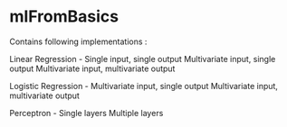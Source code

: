 # mlFromBasics
Contains following implementations : 

 Linear Regression - 
  Single input, single output
  Multivariate input, single output
  Multivariate input, multivariate output

 Logistic Regression -
  Multivariate input, single output
  Multivariate input, multivariate output
  
 Perceptron -
  Single layers 
  Multiple layers


